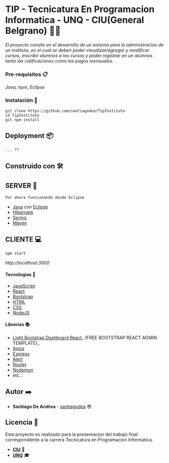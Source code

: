 # TIP - Tecnicatura En Programacion Informatica - UNQ - CIU(General Belgrano) 👨‍💻

_El proyecto consite en el desarrollo de un sistema para la administracion de un instituto, en el cual se deben poder visualizar/agregar y modificar cursos, inscribir alumnos a los cursos y poder registrar en un alumnos tanto las calificaciones como los pagos mensuales._

### Pre-requisitos 📋

_Java, npm, Eclipse_


### Instalación 🔧

```
git clone https://github.com/santiagodea/TipInstituto
cd TipInstituto
git npm install

```

## Deployment 📦

```
... ??

```

## Construido con 🛠️

## SERVER 💾

```
Por ahora funcionando desde Eclipse

```

* [Java](https://www.java.com/es/) con [Eclipse](https://www.eclipse.org)
* [Hibernate]()
* [Spring]()
* [Maven]()

## CLIENTE 💻

```
npm start

```
_http://localhost:3000_

#### Tecnologias 📲
* [JavaScript](https://www.javascript.com/)
* [React](https://es.reactjs.org/)
* [Bootstrap](https://getbootstrap.com/)
* [HTML](https://developer.mozilla.org/es/docs/HTML/HTML5/HTML5_lista_elementos)
* [CSS](https://www.w3schools.com/css/)
* [NodeJS](https://nodejs.org/es/)

#### Librerias 📚
* [Light Bootstrap Dashboard React](https://www.creative-tim.com/product/light-bootstrap-dashboard-react)_  (FREE BOOTSTRAP REACT ADMIN TEMPLATE)_
* [Axios](https://www.npmjs.com/package/axios)
* [Express](https://www.npmjs.com/package/express)
* [Alert](https://www.npmjs.com/package/react-alert)
* [Router](https://www.npmjs.com/package/router)
* [Nodemon](https://www.npmjs.com/package/nodemon)
* etc...

## Autor ✒️

* **Santiago De Andrea** - [santiagodea](https://github.com/santiagodea) 😎

## Licencia 📄

Este proyecto es realizado para la presentacion del trabajo final correspondiente a la carrera Tecnicatura en Programacion Informatica.
* [**CIU**](https://www.facebook.com/centrointer.universitario) 🏫
* [**UNQ**](http://www.unq.edu.ar/) 🎓